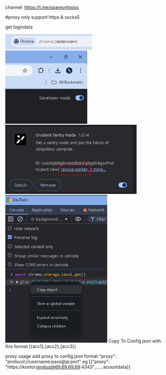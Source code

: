 channel: https://t.me/spareontopss

#proxy only support https & socks5

get logindata

![1 Step](./useless/1.png)
![2 Step](./useless/2.png)
![3 Step](./useless/3.png)
![4 Step](./useless/4.png)
Copy To Config.json
with this format [{acc1},{acc2},{acc3}]

proxy usage
add proxy to config.json
format "proxy": "protocol://username:pass@ip:port"
eg [{"proxy": "https://kontol:jembut@69.69.69.69:4343",......acountdata}]
